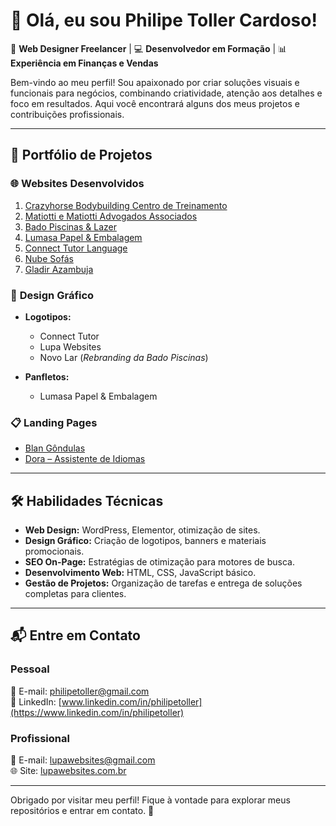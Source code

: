 # 👋 Olá, eu sou Philipe Toller Cardoso!  

🎨 **Web Designer Freelancer** | 💻 **Desenvolvedor em Formação** | 📊 **Experiência em Finanças e Vendas**  

Bem-vindo ao meu perfil! Sou apaixonado por criar soluções visuais e funcionais para negócios, combinando criatividade, atenção aos detalhes e foco em resultados. Aqui você encontrará alguns dos meus projetos e contribuições profissionais.  

---

## 📂 **Portfólio de Projetos**

### 🌐 **Websites Desenvolvidos**
1. [Crazyhorse Bodybuilding Centro de Treinamento](https://crazyhorse.esp.br/)  
2. [Matiotti e Matiotti Advogados Associados](https://matiottiadvogados.com.br/)  
3. [Bado Piscinas & Lazer](https://badopiscinas.com.br/)  
4. [Lumasa Papel & Embalagem](https://lumasa.ind.br/)  
5. [Connect Tutor Language](https://connectutor.com.br/)  
6. [Nube Sofás](https://nubesofas.com.br/)  
7. [Gladir Azambuja](https://gladirazambuja.com.br/)  

### 🎨 **Design Gráfico**
- **Logotipos:**  
  - Connect Tutor  
  - Lupa Websites  
  - Novo Lar (*Rebranding da Bado Piscinas*)  

- **Panfletos:**  
  - Lumasa Papel & Embalagem  

### 📋 **Landing Pages**
- [Blan Gôndulas](https://blangondolas.com.br/orcamento/)
- [Dora – Assistente de Idiomas](https://connectutor.com.br/dora/)

---

## 🛠️ **Habilidades Técnicas**
- **Web Design:** WordPress, Elementor, otimização de sites.  
- **Design Gráfico:** Criação de logotipos, banners e materiais promocionais.  
- **SEO On-Page:** Estratégias de otimização para motores de busca.  
- **Desenvolvimento Web:** HTML, CSS, JavaScript básico.  
- **Gestão de Projetos:** Organização de tarefas e entrega de soluções completas para clientes.  

---

## 📬 **Entre em Contato**

### **Pessoal**  
📧 E-mail: [philipetoller@gmail.com](mailto:philipetoller@gmail.com)  
🔗 LinkedIn: [www.linkedin.com/in/philipetoller](https://www.linkedin.com/in/philipetoller)  

### **Profissional**  
📧 E-mail: [lupawebsites@gmail.com](mailto:lupawebsites@gmail.com)  
🌐 Site: [lupawebsites.com.br](https://lupawebsites.com.br)  

---

Obrigado por visitar meu perfil! Fique à vontade para explorar meus repositórios e entrar em contato. 🚀  

